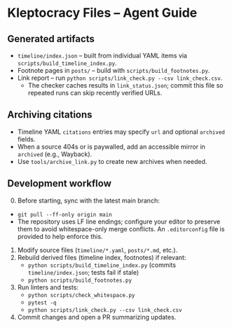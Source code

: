 # Kleptocracy Files – Agent Guide

## Generated artifacts
- `timeline/index.json` – built from individual YAML items via `scripts/build_timeline_index.py`.
- Footnote pages in `posts/` – build with `scripts/build_footnotes.py`.
- Link report – run `python scripts/link_check.py --csv link_check.csv`.
  - The checker caches results in `link_status.json`; commit this file so repeated runs can skip recently verified URLs.

## Archiving citations
- Timeline YAML `citations` entries may specify `url` and optional `archived` fields.
- When a source 404s or is paywalled, add an accessible mirror in `archived` (e.g., Wayback).
- Use `tools/archive_link.py` to create new archives when needed.

## Development workflow
0. Before starting, sync with the latest main branch:
 - `git pull --ff-only origin main`
  - The repository uses LF line endings; configure your editor to preserve them to avoid whitespace-only merge conflicts.  An `.editorconfig` file is provided to help enforce this.
1. Modify source files (`timeline/*.yaml`, `posts/*.md`, etc.).
2. Rebuild derived files (timeline index, footnotes) if relevant:
   - `python scripts/build_timeline_index.py` (commits `timeline/index.json`; tests fail if stale)
   - `python scripts/build_footnotes.py`
3. Run linters and tests:
   - `python scripts/check_whitespace.py`
   - `pytest -q`
   - `python scripts/link_check.py --csv link_check.csv`
4. Commit changes and open a PR summarizing updates.

